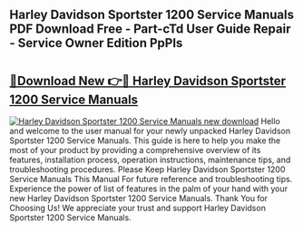 ## Harley Davidson Sportster 1200 Service Manuals PDF Download Free - Part-cTd User Guide Repair - Service Owner Edition PpPIs

# <h2><a href="http://bc49922.oget.top/?id=Harley+Davidson+Sportster+1200+Service+Manuals">🔗Download New 👉🔴 Harley Davidson Sportster 1200 Service Manuals</a></h2>

[![Harley Davidson Sportster 1200 Service Manuals new download](https://i.imgur.com/5g1atiW.png)](http://bc49922.oget.top/?id=Harley+Davidson+Sportster+1200+Service+Manuals)
Hello and welcome to the user manual for your newly unpacked Harley Davidson Sportster 1200 Service Manuals. This guide is here to help you make the most of your product by providing a comprehensive overview of its features, installation process, operation instructions, maintenance tips, and troubleshooting procedures. Please Keep Harley Davidson Sportster 1200 Service Manuals This Manual For future reference and troubleshooting tips. Experience the power of list of features in the palm of your hand with your new Harley Davidson Sportster 1200 Service Manuals. Thank You for Choosing Us! We appreciate your trust and support Harley Davidson Sportster 1200 Service Manuals.
